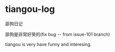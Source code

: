 # tiangou-log
舔狗日记

舔狗是非常好笑的(fix bug -- from issue-101 branch)

tiangou is very have funny and interesing.
